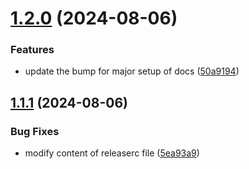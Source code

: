 # [1.2.0](https://github.com/snrakshith/react-template/compare/v1.1.1...v1.2.0) (2024-08-06)


### Features

* update the bump for major setup of docs ([50a9194](https://github.com/snrakshith/react-template/commit/50a9194cb8bfd61a19fb871e0aa71ff9a1a01150))

## [1.1.1](https://github.com/snrakshith/react-template/compare/v1.1.0...v1.1.1) (2024-08-06)


### Bug Fixes

* modify content of releaserc file ([5ea93a9](https://github.com/snrakshith/react-template/commit/5ea93a965d39b1910604a5f0469c1926a922b479))
